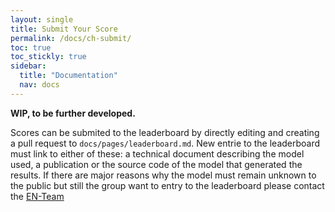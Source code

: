 ```yaml
---
layout: single
title: Submit Your Score
permalink: /docs/ch-submit/
toc: true
toc_stickly: true
sidebar:
  title: "Documentation"
  nav: docs
---
```

**WIP, to be further developed.**

Scores can be submited to the leaderboard by directly editing and creating a pull request to `docs/pages/leaderboard.md`. New entrie to the leaderboard must link to either of these: a technical document describing the model used, a publication or the source code of the model that generated the results. If there are major reasons why the model must remain unknown to the public but still the group want to entry to the leaderboard please contact the [EN-Team](/about/)